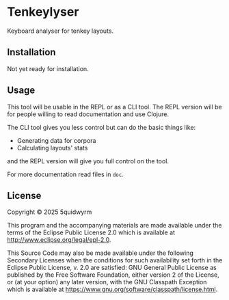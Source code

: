 # Tenkeylyser

Keyboard analyser for tenkey layouts.

## Installation

Not yet ready for installation.

## Usage

This tool will be usable in the REPL or as a CLI tool.
The REPL version will be for people willing to read documentation and use Clojure.

The CLI tool gives you less control but can do the basic things like:
- Generating data for corpora
- Calculating layouts' stats

and the REPL version will give you full control on the tool.

For more documentation read files in `doc`.

## License

Copyright © 2025 5quidwyrm

This program and the accompanying materials are made available under the
terms of the Eclipse Public License 2.0 which is available at
http://www.eclipse.org/legal/epl-2.0.

This Source Code may also be made available under the following Secondary
Licenses when the conditions for such availability set forth in the Eclipse
Public License, v. 2.0 are satisfied: GNU General Public License as published by
the Free Software Foundation, either version 2 of the License, or (at your
option) any later version, with the GNU Classpath Exception which is available
at https://www.gnu.org/software/classpath/license.html.
